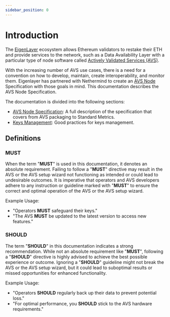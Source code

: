 ```yaml
---
sidebar_position: 0
---
```


# Introduction

The [EigenLayer](https://www.eigenlayer.xyz/) ecosystem allows Ethereum validators to restake their ETH and provide services to the network, such as a Data Availability Layer with a particular type of node software called [Actively Validated Services (AVS)](/docs/glossary#avs-actively-validated-service). 

With the increasing number of AVS use cases, there is a need for a convention on how to develop, maintain, create interoperability, and monitor them. Eigenlayer has partnered with Nethermind to create an [AVS Node](/docs/glossary#avs-node) Specification with those goals in mind. This documentation describes the AVS Node Specification.

The documentation is divided into the following sections:

- [AVS Node Specification](/docs/category/avs-node-specification): A full description of the specification that covers from AVS packaging to Standard Metrics.
- [Keys Management](/docs/category/keys-management): Good practices for keys management.
 
## Definitions

### MUST

When the term "**MUST**" is used in this documentation, it denotes an absolute requirement. Failing to follow a "**MUST**" directive may result in the AVS or the AVS setup wizard not functioning as intended or could lead to undesirable outcomes. It is imperative that operators and AVS developers adhere to any instruction or guideline marked with "**MUST**" to ensure the correct and optimal operation of the AVS or the AVS setup wizard.

Example Usage:

- "Operators **MUST** safeguard their keys."
- "The AVS **MUST** be updated to the latest version to access new features."

### SHOULD

The term "**SHOULD**" in this documentation indicates a strong recommendation. While not an absolute requirement like "**MUST**", following a "**SHOULD**" directive is highly advised to achieve the best possible experience or outcome. Ignoring a "**SHOULD**" guideline might not break the AVS or the AVS setup wizard, but it could lead to suboptimal results or missed opportunities for enhanced functionality.

Example Usage:

- "Operators **SHOULD** regularly back up their data to prevent potential loss."
- "For optimal performance, you **SHOULD** stick to the AVS hardware requirements."